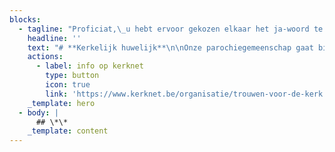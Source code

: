 ```yaml
---
blocks:
  - tagline: "Proficiat,\_u hebt ervoor gekozen elkaar het ja-woord te geven en dat moet gevierd worden!"
    headline: ''
    text: "# **Kerkelijk huwelijk**\n\nOnze parochiegemeenschap gaat bij deze gelegenheid graag met u op weg. Verloofden melden zich liefst zes maanden voor hun huwelijk op het parochiesecretariaat op 016 250 459.\_\_\n\nIn 1 à 2 beenkomsten volgt er een persoonlijk gesprek over de zin van een christelijk huwelijk en over de vormgeving van de huwelijksviering (desgewenst aan de hand van een samen te stellen huwelijksboekje).\n\nTijdens de viering kan er beroep gedaan worden op muzikanten van onze gemeenschap:\_een organist/pianist. Wensen jullie andere muzikanten (zang of instrument) dan dienen jullie daar zelf voor te\_\_zorgen. Dit alles is niet standaard voorzien in de prijs maar kan geregeld worden indien jullie dit wensen.\n\nDe bijdrage voor een huwelijksviering is in het bisdom Mechelen-Brussel bepaald op € 275. De afrekening van dit bedrag wordt geregeld voor de huwelijksviering via het parochiesecretariaat\_of kan overgeschreven\_worden op het rekeningnummer BE27 7343 4406 5473 van de VPW Leuven, afdeling Sint-Franciscus.\_\_\_\n\nHebt u in uw familie een eigen priester? Geen probleem, neem dan contact op met de parochie voor de praktische afspraken te maken.\n\nVeel succes bij de voorbereidingen van deze prachtige dag!\n\n# **Belofteviering**\n\nIs er ook iets mogelijk voor mensen die eigenlijk niet voor de kerk kunnen trouwen?\n\nNatuurlijk, wij willen samen vieren met en rond twee mensen die elkaar gevonden hebben en met elkaar door het leven willen gaan.\n\nDaarvoor bieden wij een alternatieve viering aan (gebedsviering of eucharistie) die geen huwelijk is. In onze parochie heet deze viering een ‘belofteviering’.\_\_In deze viering beloven jullie elkaar genegenheid en trouw.\n\nDe nodige voorbereidingen zijn zoals een gewoon huwelijk en staan hierboven beschreven.\n\nVeel succes bij de voorbereidingen van deze prachtige dag!\n"
    actions:
      - label: info op kerknet
        type: button
        icon: true
        link: 'https://www.kerknet.be/organisatie/trouwen-voor-de-kerk'
    _template: hero
  - body: |
      ## \*\*
    _template: content
---
```


